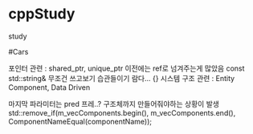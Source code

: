 # cppStudy
study

#Cars

포인터 관련 : shared_ptr, unique_ptr 이전에는 ref로 넘겨주는게 많았음
const std::string& 무조건 쓰고보기 습관들이기
람다... [](){}
시스템 구조 관련 : Entity Component, Data Driven

마지막 파라미터는 pred 프레..? 구조체까지 만들어줘야하는 상황이 발생
std::remove_if(m_vecComponents.begin(), m_vecComponents.end(), ComponentNameEqual(componentName));
